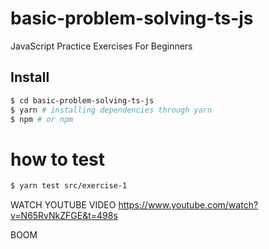 # basic-problem-solving-ts-js
JavaScript Practice Exercises For Beginners


## Install

```sh
$ cd basic-problem-solving-ts-js
$ yarn # installing dependencies through yarn
$ npm # or npm
```

# how to test

```sh
$ yarn test src/exercise-1
```


WATCH YOUTUBE VIDEO https://www.youtube.com/watch?v=N65RvNkZFGE&t=498s


BOOM
